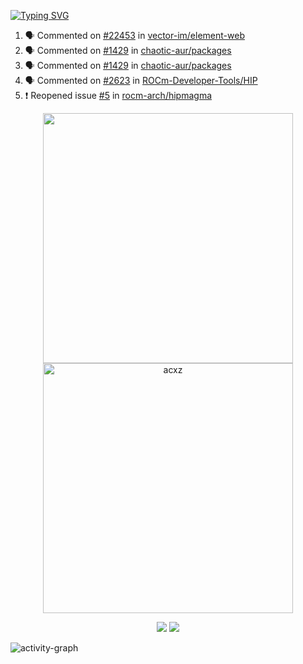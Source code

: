 [![Typing SVG](https://readme-typing-svg.herokuapp.com?size=16&color=AFFFA3&multiline=true&height=75&lines=contributing+to+robotics%2Faerospace%2Fml%2Fgpu+software;packaging+it+for+archlinux;ricer)](https://git.io/typing-svg)

<!--START_SECTION:activity-->
1. 🗣 Commented on [#22453](https://github.com/vector-im/element-web/issues/22453) in [vector-im/element-web](https://github.com/vector-im/element-web)
2. 🗣 Commented on [#1429](https://github.com/chaotic-aur/packages/issues/1429) in [chaotic-aur/packages](https://github.com/chaotic-aur/packages)
3. 🗣 Commented on [#1429](https://github.com/chaotic-aur/packages/issues/1429) in [chaotic-aur/packages](https://github.com/chaotic-aur/packages)
4. 🗣 Commented on [#2623](https://github.com/ROCm-Developer-Tools/HIP/issues/2623) in [ROCm-Developer-Tools/HIP](https://github.com/ROCm-Developer-Tools/HIP)
5. ❗️ Reopened issue [#5](https://github.com/rocm-arch/hipmagma/issues/5) in [rocm-arch/hipmagma](https://github.com/rocm-arch/hipmagma)
<!--END_SECTION:activity-->

<p align="center">
  <img width="400em" src=https://github-readme-stats.vercel.app/api?username=acxz&include_all_commits=true&show_icons=true />
  <img width="400em" src="https://github-readme-streak-stats.herokuapp.com/?user=acxz&" alt="acxz" />
</p>

<p align="center">
  <img src=https://github-readme-stats.vercel.app/api/top-langs/?username=acxz&layout=compact />
  <img src=https://github-profile-trophy.vercel.app/?username=acxz&row=2&column=4 />
</p>

![activity-graph](https://activity-graph.herokuapp.com/graph?username=acxz&theme=aqua)
